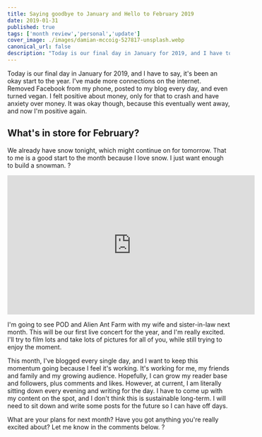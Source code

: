 ```yaml
---
title: Saying goodbye to January and Hello to February 2019
date: 2019-01-31
published: true
tags: ['month review','personal','update']
cover_image: ./images/damian-mccoig-527817-unsplash.webp
canonical_url: false
description: "Today is our final day in January for 2019, and I have to say, it's been an okay start to the year. I've made more connections on the internet. Removed Facebook from my phone, posted to my blog every day, and even turned vegan. I felt positive about money, only for that to crash and have anxiety over money. It was okay though, because this eventually went away, and now I'm positive again."
---
```


Today is our final day in January for 2019, and I have to say, it's been an okay start to the year. I've made more connections on the internet. Removed Facebook from my phone, posted to my blog every day, and even turned vegan. I felt positive about money, only for that to crash and have anxiety over money. It was okay though, because this eventually went away, and now I'm positive again.

## What's in store for February?

We already have snow tonight, which might continue on for tomorrow. That to me is a good start to the month because I love snow. I just want enough to build a snowman. ?

<iframe width="560" height="315" src="https://www.youtube.com/embed/MLoDlGlTvzM" frameborder="0" allow="accelerometer; autoplay; encrypted-media; gyroscope; picture-in-picture" allowfullscreen></iframe>

I'm going to see POD and Alien Ant Farm with my wife and sister-in-law next month. This will be our first live concert for the year, and I'm really excited. I'll try to film lots and take lots of pictures for all of you, while still trying to enjoy the moment.

This month, I've blogged every single day, and I want to keep this momentum going because I feel it's working. It's working for me, my friends and family and my growing audience. Hopefully, I can grow my reader base and followers, plus comments and likes. However, at current, I am literally sitting down every evening and writing for the day. I have to come up with my content on the spot, and I don't think this is sustainable long-term. I will need to sit down and write some posts for the future so I can have off days.

What are your plans for next month? Have you got anything you're really excited about? Let me know in the comments below. ?
